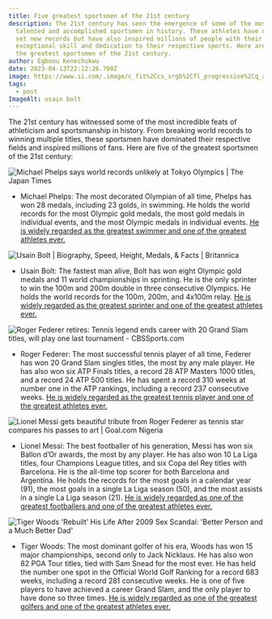 ```yaml
---
title: Five greatest sportsmen of the 21st century
description: The 21st century has seen the emergence of some of the most
  talented and accomplished sportsmen in history. These athletes have not only
  set new records but have also inspired millions of people with their
  exceptional skill and dedication to their respective sports. Here are five of
  the greatest sportsmen of the 21st century.
author: Egbonu Kenechukwu
date: 2023-04-13T22:12:26.700Z
image: https://www.si.com/.image/c_fit%2Ccs_srgb%2Cfl_progressive%2Cq_auto:good%2Cw_620/MTY4MTg5NDQzOTkyNTI4Nzk3/28-usain-bolt-2008-fsjpg.jpg
tags:
  - post
ImageAlt: usain bolt
---
```

The 21st century has witnessed some of the most incredible feats of athleticism and sportsmanship in history. From breaking world records to winning multiple titles, these sportsmen have dominated their respective fields and inspired millions of fans. Here are five of the greatest sportsmen of the 21st century:

![Michael Phelps says world records unlikely at Tokyo Olympics | The Japan  Times](https://cdn-japantimes.com/wp-content/uploads/2020/12/np_file_56473.jpeg)

* Michael Phelps: The most decorated Olympian of all time, Phelps has won 28 medals, including 23 golds, in swimming. He holds the world records for the most Olympic gold medals, the most gold medals in individual events, and the most Olympic medals in individual events. [He is widely regarded as the greatest swimmer and one of the greatest athletes ever.](<>)[](https://www.sportbible.com/football/football-news-top-10s-legends-mma-the-50-greatest-sportsmen-of-the-21st-century-have-been-revealed-20200611)





![Usain Bolt | Biography, Speed, Height, Medals, & Facts | Britannica](https://cdn.britannica.com/10/224310-050-C338430A/Usain-Bolt-gold-medal-4-x-100-meter-relay-Rio-de-Janeiro-Olympics-2016.jpg)

* Usain Bolt: The fastest man alive, Bolt has won eight Olympic gold medals and 11 world championships in sprinting. He is the only sprinter to win the 100m and 200m double in three consecutive Olympics. He holds the world records for the 100m, 200m, and 4x100m relay. [He is widely regarded as the greatest sprinter and one of the greatest athletes ever.](<>)[](https://www.sportbible.com/football/football-news-top-10s-legends-mma-the-50-greatest-sportsmen-of-the-21st-century-have-been-revealed-20200611)





![Roger Federer retires: Tennis legend ends career with 20 Grand Slam titles,  will play one last tournament - CBSSports.com](https://sportshub.cbsistatic.com/i/r/2022/09/15/406ba7f5-4022-474c-8e8d-cf180d2c1a16/thumbnail/1200x675/4f6c21a290afee7000572827cb85486d/roger-federer-getty.png)

* Roger Federer: The most successful tennis player of all time, Federer has won 20 Grand Slam singles titles, the most by any male player. He has also won six ATP Finals titles, a record 28 ATP Masters 1000 titles, and a record 24 ATP 500 titles. He has spent a record 310 weeks at number one in the ATP rankings, including a record 237 consecutive weeks. [He is widely regarded as the greatest tennis player and one of the greatest athletes ever.](<>)[](https://www.sportbible.com/football/football-news-top-10s-legends-mma-the-50-greatest-sportsmen-of-the-21st-century-have-been-revealed-20200611)





![Lionel Messi gets beautiful tribute from Roger Federer as tennis star  compares his passes to art | Goal.com Nigeria](https://assets.goal.com/v3/assets/bltcc7a7ffd2fbf71f5/blt3125544effd09308/639f60c65d0ea95c1ee0e6c3/GettyImages-1450106798.jpg?width=1920&height=1080)

* Lionel Messi: The best footballer of his generation, Messi has won six Ballon d’Or awards, the most by any player. He has also won 10 La Liga titles, four Champions League titles, and six Copa del Rey titles with Barcelona. He is the all-time top scorer for both Barcelona and Argentina. He holds the records for the most goals in a calendar year (91), the most goals in a single La Liga season (50), and the most assists in a single La Liga season (21). [He is widely regarded as one of the greatest footballers and one of the greatest athletes ever.](<>)[](https://www.sportbible.com/football/football-news-top-10s-legends-mma-the-50-greatest-sportsmen-of-the-21st-century-have-been-revealed-20200611)





![Tiger Woods 'Rebuilt' His Life After 2009 Sex Scandal: 'Better Person and a  Much Better Dad'](https://people.com/thmb/hHSAu0xge-G0C-lIQXoOy0LKz1M=/1500x0/filters:no_upscale():max_bytes(150000):strip_icc():focal(716x479:718x481)/tiger-woods-2000-8f8344b29c26417ca9018f14fc2ca944.jpg)

* Tiger Woods: The most dominant golfer of his era, Woods has won 15 major championships, second only to Jack Nicklaus. He has also won 82 PGA Tour titles, tied with Sam Snead for the most ever. He has held the number one spot in the Official World Golf Ranking for a record 683 weeks, including a record 281 consecutive weeks. He is one of five players to have achieved a career Grand Slam, and the only player to have done so three times. [He is widely regarded as one of the greatest golfers and one of the greatest athletes ever.](https://www.sportbible.com/football/football-news-top-10s-legends-mma-the-50-greatest-sportsmen-of-the-21st-century-have-been-revealed-20200611)
